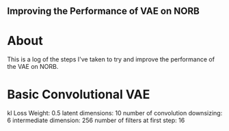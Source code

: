 ## Improving the Performance of VAE on NORB

# About
This is a log of the steps I've taken to try and improve the performance of the VAE on NORB.

# Basic Convolutional VAE
kl Loss Weight: 0.5
latent dimensions: 10
number of convolution downsizing: 6
intermediate dimension: 256
number of filters at first step: 16

